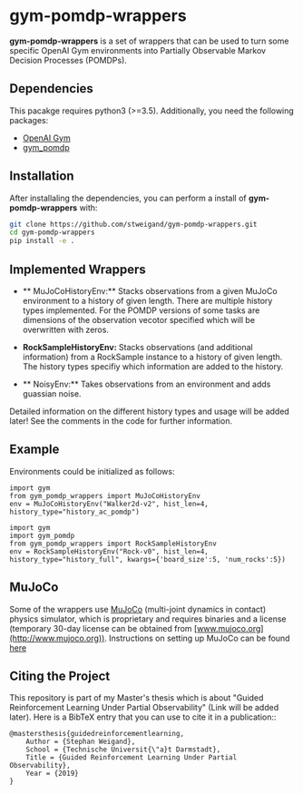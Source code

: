 # gym-pomdp-wrappers

**gym-pomdp-wrappers** is a set of wrappers that can be used to turn some specific OpenAI Gym environments into Partially Observable Markov Decision Processes (POMDPs).


## Dependencies

This pacakge requires python3 (>=3.5). Additionally, you need the following packages:

* [OpenAI Gym](https://github.com/openai/gym)
* [gym_pomdp](https://github.com/d3sm0/gym_pomdp)


## Installation

After installaling the dependencies, you can perform a install of **gym-pomdp-wrappers** with:


```bash
git clone https://github.com/stweigand/gym-pomdp-wrappers.git
cd gym-pomdp-wrappers
pip install -e .
```

## Implemented Wrappers

* ** MuJoCoHistoryEnv:** Stacks observations from a given MuJoCo environment to a history of given length. There are multiple history types implemented. For the POMDP versions of some tasks are dimensions of the observation vecotor specified which will be overwritten with zeros.

* **RockSampleHistoryEnv:** Stacks observations (and additional information) from a RockSample instance to a history of given length. The history types specifiy which information are added to the history.

* ** NoisyEnv:** Takes observations from an environment and adds guassian noise.

Detailed information on the different history types and usage will be added later! See the comments in the code for further information.


## Example

Environments could be initialized as follows:
```python3
import gym
from gym_pomdp_wrappers import MuJoCoHistoryEnv
env = MuJoCoHistoryEnv("Walker2d-v2", hist_len=4, history_type="history_ac_pomdp")

```

```python3
import gym
import gym_pomdp
from gym_pomdp_wrappers import RockSampleHistoryEnv
env = RockSampleHistoryEnv("Rock-v0", hist_len=4, history_type="history_full", kwargs={'board_size':5, 'num_rocks':5})

```

## MuJoCo

Some of the wrappers use [MuJoCo](http://www.mujoco.org) (multi-joint dynamics in contact) physics simulator, which is proprietary and requires binaries and a license (temporary 30-day license can be obtained from [www.mujoco.org](http://www.mujoco.org)). Instructions on setting up MuJoCo can be found [here](https://github.com/openai/mujoco-py)


## Citing the Project

This repository is part of my Master's thesis which is about "Guided Reinforcement Learning Under Partial Observability" (Link will be added later). Here is a BibTeX entry that you can use to cite it in a publication::

```
@mastersthesis{guidedreinforcementlearning,
    Author = {Stephan Weigand},
    School = {Technische Universit{\"a}t Darmstadt},
    Title = {Guided Reinforcement Learning Under Partial Observability},
    Year = {2019}
}
```
